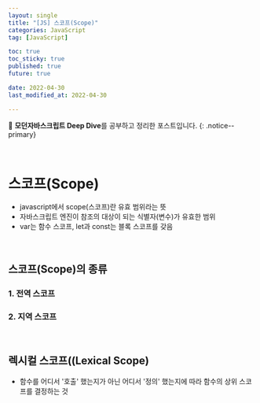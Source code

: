 ```yaml
---
layout: single
title: "[JS] 스코프(Scope)"
categories: JavaScript
tag: [JavaScript]

toc: true
toc_sticky: true
published: true
future: true

date: 2022-04-30
last_modified_at: 2022-04-30

---
```


📄 **모던자바스크립트 Deep Dive**를 공부하고 정리한 포스트입니다.
{: .notice--primary}

<br />

# 스코프(Scope)

- javascript에서 scope(스코프)란 유효 범위라는 뜻
- 자바스크립트 엔진이 참조의 대상이 되는 식별자(변수)가 유효한 범위 
- var는 함수 스코프, let과 const는 블록 스코프를 갖음

<br />

## 스코프(Scope)의 종류
### 1. 전역 스코프
### 2. 지역 스코프

<br />

## 렉시컬 스코프((Lexical Scope)
- 함수를 어디서 '호출' 했는지가 아닌 어디서 '정의' 했는지에 따라 함수의 상위 스코프를 결정하는 것

